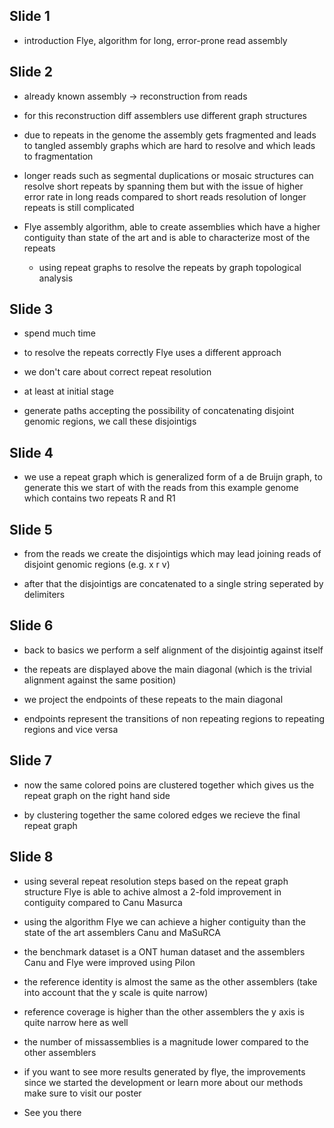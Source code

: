 ## Slide 1

* introduction Flye, algorithm for long, error-prone read assembly

## Slide 2

* already known assembly -> reconstruction from reads 

* for this reconstruction diff assemblers use different graph structures

* due to repeats in the genome the assembly gets fragmented and leads to tangled assembly graphs which are hard to resolve and which leads to fragmentation

* longer reads such as segmental duplications or mosaic structures can resolve short repeats by spanning them but with the issue of higher error rate in long reads compared to short reads resolution of longer repeats is still complicated

* Flye assembly algorithm, able to create assemblies which have a higher contiguity than state of the art and is able to characterize most of the repeats 
    * using repeat graphs to resolve the repeats by graph topological analysis

## Slide 3

* spend much time 

* to resolve the repeats correctly Flye uses a different approach 

* we don't care about correct repeat resolution

* at least at initial stage

* generate paths accepting the possibility of concatenating disjoint genomic regions, we call these disjointigs

## Slide 4

* we use a repeat graph which is generalized form of a de Bruijn graph, to generate this we start of with the reads from this example genome which contains two repeats R and R1

## Slide 5

* from the reads we create the disjointigs which may lead joining reads of disjoint genomic regions (e.g. x r v)

* after that the disjointigs are concatenated to a single string seperated by delimiters

## Slide 6

* back to basics we perform a self alignment of the disjointig against itself 

* the repeats are displayed above the main diagonal (which is the trivial alignment against the same position) 

* we project the endpoints of these repeats to the main diagonal 

* endpoints represent the transitions of non repeating regions to repeating regions and vice versa

## Slide 7

* now the same colored poins are clustered together which gives us the repeat graph on the right hand side

* by clustering together the same colored edges we recieve the final repeat graph

## Slide 8

* using several repeat resolution steps based on the repeat graph structure Flye is able to achive almost a 2-fold improvement in contiguity compared to Canu Masurca 

* using the algorithm Flye we can achieve a higher contiguity than the state of the art assemblers Canu and MaSuRCA

* the benchmark dataset is a ONT human dataset and the assemblers Canu and Flye were improved using Pilon

* the reference identity is almost the same as the other assemblers (take into account that the y scale is quite narrow)

* reference coverage is higher than the other assemblers the y axis is quite narrow here as well

* the number of missassemblies is a magnitude lower compared to the other assemblers

* if you want to see more results generated by flye, the improvements since we started the development or learn more about our methods make sure to visit our poster
* See you there